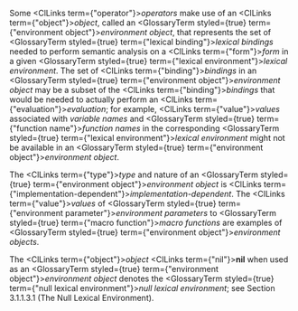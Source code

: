  



Some <ClLinks  term={"operator"}><i>operators</i></ClLinks> make use of an <ClLinks  term={"object"}><i>object</i></ClLinks>, called an <GlossaryTerm styled={true} term={"environment object"}><i>environment object</i></GlossaryTerm>, that represents the set of <GlossaryTerm styled={true} term={"lexical binding"}><i>lexical bindings</i></GlossaryTerm> needed to perform semantic analysis on a <ClLinks  term={"form"}><i>form</i></ClLinks> in a given <GlossaryTerm styled={true} term={"lexical environment"}><i>lexical environment</i></GlossaryTerm>. The set of <ClLinks  term={"binding"}><i>bindings</i></ClLinks> in an <GlossaryTerm styled={true} term={"environment object"}><i>environment object</i></GlossaryTerm> may be a subset of the <ClLinks  term={"binding"}><i>bindings</i></ClLinks> that would be needed to actually perform an <ClLinks  term={"evaluation"}><i>evaluation</i></ClLinks>; for example, <ClLinks  term={"value"}><i>values</i></ClLinks> associated with *variable names* and <GlossaryTerm styled={true} term={"function name"}><i>function names</i></GlossaryTerm> in the corresponding <GlossaryTerm styled={true} term={"lexical environment"}><i>lexical environment</i></GlossaryTerm> might not be available in an <GlossaryTerm styled={true} term={"environment object"}><i>environment object</i></GlossaryTerm>. 



The <ClLinks  term={"type"}><i>type</i></ClLinks> and nature of an <GlossaryTerm styled={true} term={"environment object"}><i>environment object</i></GlossaryTerm> is <ClLinks  term={"implementation-dependent"}><i>implementation-dependent</i></ClLinks>. The <ClLinks  term={"value"}><i>values</i></ClLinks> of <GlossaryTerm styled={true} term={"environment parameter"}><i>environment parameters</i></GlossaryTerm> to <GlossaryTerm styled={true} term={"macro function"}><i>macro functions</i></GlossaryTerm> are examples of <GlossaryTerm styled={true} term={"environment object"}><i>environment objects</i></GlossaryTerm>. 



The <ClLinks  term={"object"}><i>object</i></ClLinks> <ClLinks  term={"nil"}><b>nil</b></ClLinks> when used as an <GlossaryTerm styled={true} term={"environment object"}><i>environment object</i></GlossaryTerm> denotes the <GlossaryTerm styled={true} term={"null lexical environment"}><i>null lexical environment</i></GlossaryTerm>; see Section 3.1.1.3.1 (The Null Lexical Environment). 



